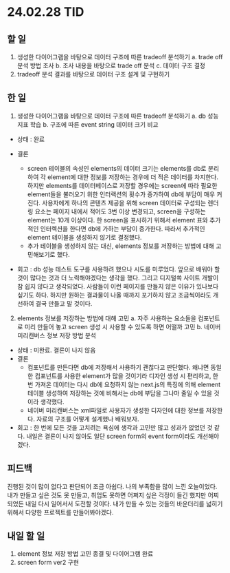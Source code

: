 # 24.02.28 TID

## 할 일

1. 생성한 다이어그램을 바탕으로 데이터 구조에 따른 tradeoff 분석하기
   a. trade off 분석 방법 조사
   b. 조사 내용을 바탕으로 trade off 분석
   c. 데이터 구조 결정
2. tradeoff 분석 결과를 바탕으로 데이터 구조 설계 및 구현하기

## 한 일

1. 생성한 다이어그램을 바탕으로 데이터 구조에 따른 tradeoff 분석하기
   a. db 성능 지표 학습
   b. 구조에 따른 event string 데이터 크기 비교

- 상태
  : 완료
- 결론

  - screen 테이블의 속성인 elements의 데이터 크기는 elements를 db로 분리하여 각 element에 대한 정보를 저장하는 경우에 더 적은 데이터를 차지한다.
    하지만 elements를 데이터베이스로 저장할 경우에는 screen에 따라 필요한 element들을 불러오기 위한 인터랙션의 횟수가 증가하여 db에 부담이 매우 커진다. 사용자에게 하나의 콘텐츠 제공을 위해 screen 데이터로 구성되는 렌더링 요소는 페이지 내에서 적어도 3번 이상 변경되고, screen을 구성하는 element는 10개 이상이다. 한 screen을 표시하기 위해서 element 표와 추가적인 인터렉션을 한다면 db에 가하는 부담이 증가한다.
    따라서 추가적인 element 테이블을 생성하지 않기로 결정했다.
  - 추가 테이블을 생성하지 않는 대신, elements 정보를 저장하는 방법에 대해 고민해보기로 했다.

- 회고
  : db 성능 테스트 도구를 사용하려 했으나 시도를 미루었다. 앞으로 배워야 할 것이 많다는 것과 더 노력해야겠다는 생각을 했다.
  그리고 디지털쏙 사이트 개발이 참 쉽지 않다고 생각되었다. 사람들이 이런 페이지를 만들지 않은 이유가 있나보다 싶기도 하다. 하지만 원하는 결과물이 나올 때까지 포기하지 않고 조금씩이라도 개선하여 결국 만들고 말 것이다.

2. elements 정보를 저장하는 방법에 대해 고민
   a. 자주 사용하는 요소들을 컴포넌트로 미리 만들어 놓고 screen 생성 시 사용할 수 있도록 하면 어떨까 고민
   b. 네이버 미리캔버스 정보 저장 방법 분석

- 상태
  : 미완료. 결론이 나지 않음
- 결론
  - 컴포넌트를 만든다면 db에 저장해서 사용하기 괜찮다고 판단했다. 왜냐면 동일한 컴포넌트를 사용한 element가 많을 것이기라 디자인 생성 시 편리하고, 한 번 가져온 데이터는 다시 db에 요청하지 않는 next.js의 특징에 의해 element 테이블 생성하여 저장하는 것에 비해서는 db에 부담을 그나마 줄일 수 있을 것이라 생각했다.
  - 네이버 미리캔버스는 xml파일로 사용자가 생성한 디자인에 대한 정보를 저장한다. 자료의 구조를 어떻게 설계했나 배워보자.
- 회고
  : 한 번에 모든 것을 고치려는 욕심에 생각과 고민만 많고 성과가 없었던 것 같다. 내일은 결론이 나지 않아도 일단 screen form의 event form이라도 개선해야겠다.

## 피드백

진행된 것이 많이 없다고 판단되어 조금 아쉽다.
나의 부족함을 많이 느낀 오늘이었다.
내가 만들고 싶은 것도 못 만들고, 취업도 못하면 어쩌지 싶은 걱정이 들긴 했지만 어찌되었든 내일 다시 일어서서 도전할 것이다.
내가 만들 수 있는 것들의 바운더리를 넓히기 위해서 다양한 프로젝트를 만들어봐야겠다.

## 내일 할 일

1. element 정보 저장 방법 고민 종결 및 다이어그램 완료
2. screen form ver2 구현
